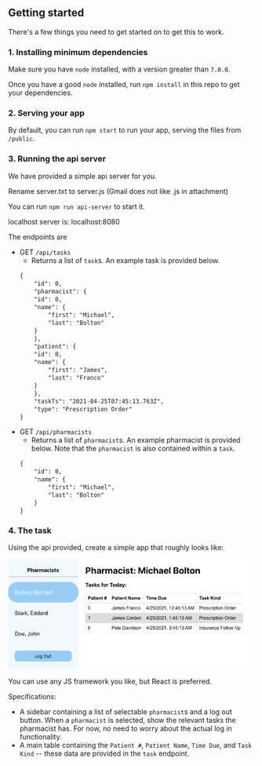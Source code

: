 ## Getting started

There's a few things you need to get started on to get this to work.

### 1. Installing minimum dependencies

Make sure you have `node` installed, with a version greater than `7.0.0`.

Once you have a good `node` installed, run `npm install` in this repo to get your dependencies.

### 2. Serving your app

By default, you can run `npm start` to run your app, serving the files from `/public`.

### 3. Running the api server

We have provided a simple api server for you. 

Rename server.txt to server.js 
(Gmail does not like .js in attachment)

You can run `npm run api-server` to start it.

localhost server is:
localhost:8080

The endpoints are

- GET `/api/tasks`
	- Returns a list of `task`s. An example task is provided below.
	```
	{
		"id": 0,
		"pharmacist": {
		"id": 0,
		"name": {
			"first": "Michael",
			"last": "Bolton"
		}
		},
		"patient": {
		"id": 0,
		"name": {
			"first": "James",
			"last": "Franco"
		}
		},
		"taskTs": "2021-04-25T07:45:13.763Z",
		"type": "Prescription Order"
	}
- GET `/api/pharmacists`
	- Returns a list of `pharmacist`s. An example pharmacist is provided below. Note that the `pharmacist` is also contained within a `task`.
	```
	{
		"id": 0,
		"name": {
			"first": "Michael",
			"last": "Bolton"
		}
	}

### 4. The task

Using the api provided, create a simple app that roughly looks like:

![design](./sample_screenshot.png "")

You can use any JS framework you like, but React is preferred. 

Specifications:
- A sidebar containing a list of selectable `pharmacist`s and a log out button. When a `pharmacist` is selected, show the relevant tasks the pharmacist has. For now, no need to worry about the actual log in functionality.
- A main table containing the `Patient #`, `Patient Name`, `Time Due`, and `Task Kind` -- these data are provided in the `task` endpoint.
